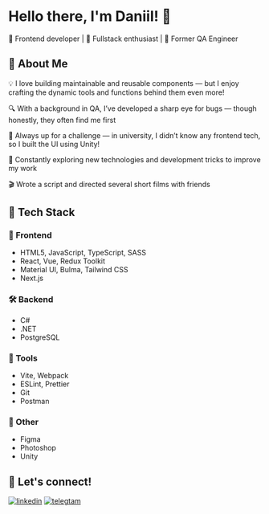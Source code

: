
# Hello there, I'm Daniil! 👋
🎨 Frontend developer | 🚀 Fullstack enthusiast | 🔧 Former QA Engineer


## 🚀 About Me
💡 I love building maintainable and reusable components — but I enjoy crafting the dynamic tools and functions behind them even more!

🔍 With a background in QA, I’ve developed a sharp eye for bugs — though honestly, they often find me first

🧠 Always up for a challenge — in university, I didn’t know any frontend tech, so I built the UI using Unity!

🚀 Constantly exploring new technologies and development tricks to improve my work

🎬 Wrote a script and directed several short films with friends

## 🧩 Tech Stack

### 🎨 Frontend
- HTML5, JavaScript, TypeScript, SASS
- React, Vue, Redux Toolkit
- Material UI, Bulma, Tailwind CSS
- Next.js

### 🛠️ Backend
- C#
- .NET
- PostgreSQL

### 🧰 Tools
- Vite, Webpack
- ESLint, Prettier
- Git
- Postman

### 🎨 Other
- Figma
- Photoshop
- Unity


## 🔗 Let's connect!
[![linkedin](https://img.shields.io/badge/linkedin-0A66C2?style=for-the-badge&logo=linkedin&logoColor=white)](https://www.linkedin.com/in/daniiltrusov00/)
[![telegtam](https://img.shields.io/badge/telegtam-1DA1F2?style=for-the-badge&logo=telegtam&logoColor=white)](https://t.me/johnny_dous)

